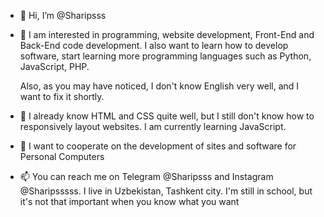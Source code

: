- 👋 Hi, I’m @Sharipsss
- 👀 I am interested in programming, website development, 
  Front-End and Back-End code development. I also want 
  to learn how to develop software, start learning more 
  programming languages such as Python, JavaScript, PHP.
  
  Also, as you may have noticed, I don't know English 
  very well, and I want to fix it shortly.
  
- 🌱 I already know HTML and CSS quite well, but I 
  still don't know how to responsively layout websites. 
  I am currently learning JavaScript.
  
- 💞️ I want to cooperate on the development of sites and 
  software for Personal Computers
- 📫 You can reach me on Telegram @Sharipsss and Instagram 
  @Sharipsssss. I live in Uzbekistan, Tashkent city. I'm 
  still in school, but it's not that important when you 
  know what you want

<!---
Sharipsss/Sharipsss is a ✨ special ✨ repository because its `README.md` (this file) appears on your GitHub profile.
You can click the Preview link to take a look at your changes.
--->
